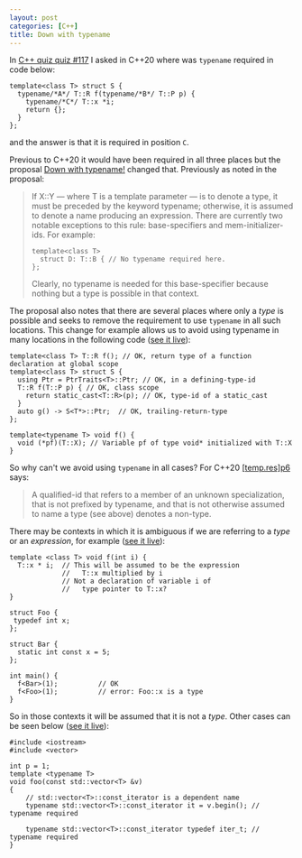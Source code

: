 ```yaml
---
layout: post
categories: [C++]
title: Down with typename
---
```


In [C++ quiz quiz #117](https://twitter.com/shafikyaghmour/status/1345087081438068736) I asked in C++20 where was `typename` required in code below:

```
template<class T> struct S {
  typename/*A*/ T::R f(typename/*B*/ T::P p) { 
    typename/*C*/ T::x *i;
    return {};
  } 
};
```

and the answer is that it is required in position `C`. 

Previous to C++20 it would have been required in all three places but the proposal [Down with typename!](http://wg21.link/p0634)
changed that. Previously as noted in the proposal:

>If X<T>::Y — where T is a template parameter — is to denote a type, it must be preceded by the keyword typename; otherwise, it is assumed to denote a name producing an expression. There are currently two notable exceptions to this rule: base-specifiers and mem-initializer-ids. For example:
>
>
>  ```
>  template<class T>
>    struct D: T::B { // No typename required here. 
>  };
>  ```
> Clearly, no typename is needed for this base-specifier because nothing but a type is possible in that context. 
  
 The proposal also notes that there are several places where only a *type* is possible and seeks to remove the requirement to 
 use `typename` in all such locations. This change for example allows us to avoid using typename in many locations in the following code ([see it live](https://godbolt.org/z/o1sxTo)):
 
```
template<class T> T::R f(); // OK, return type of a function declaration at global scope
template<class T> struct S {
  using Ptr = PtrTraits<T>::Ptr; // OK, in a defining-type-id
  T::R f(T::P p) { // OK, class scope
    return static_cast<T::R>(p); // OK, type-id of a static_cast
  }
  auto g() -> S<T*>::Ptr;  // OK, trailing-return-type
};

template<typename T> void f() {
  void (*pf)(T::X); // Variable pf of type void* initialized with T::X
}
```

So why can't we avoid using `typename` in all cases? For C++20 [\[temp.res\]p6](https://timsong-cpp.github.io/cppwp/n4861/temp.res#6) says:

>A qualified-id that refers to a member of an unknown specialization, that is not prefixed by typename, and that is not otherwise assumed to name a type (see above) denotes a non-type.

There may be contexts in which it is ambiguous if we are referring to a *type* or an *expression*, for example ([see it live](https://godbolt.org/z/EsPv5n)):

```
template <class T> void f(int i) {
  T::x * i;  // This will be assumed to be the expression
             //   T::x multiplied by i
             // Not a declaration of variable i of 
             //   type pointer to T::x?
}

struct Foo {
 typedef int x;
};

struct Bar {
  static int const x = 5;
};

int main() {
  f<Bar>(1);          // OK
  f<Foo>(1);          // error: Foo::x is a type
}
```

So in those contexts it will be assumed that it is not a *type*. Other cases can be seen below ([see it live](https://godbolt.org/z/raz3s9)):

```
#include <iostream>
#include <vector>
 
int p = 1;
template <typename T>
void foo(const std::vector<T> &v)
{
    // std::vector<T>::const_iterator is a dependent name
    typename std::vector<T>::const_iterator it = v.begin(); // typename required
 
    typename std::vector<T>::const_iterator typedef iter_t; // typename required
}
```

